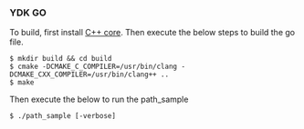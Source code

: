 ### YDK GO

To build, first install [C++ core](https://github.com/CiscoDevNet/ydk-gen#second-step-generate--install-the-core). Then execute the below steps to build the go file.

```
$ mkdir build && cd build
$ cmake -DCMAKE_C_COMPILER=/usr/bin/clang -DCMAKE_CXX_COMPILER=/usr/bin/clang++ ..
$ make
```

Then execute the below to run the path_sample
```
$ ./path_sample [-verbose]
```